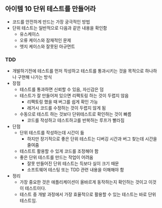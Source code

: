 ## 아이템 10 단위 테스트를 만들어라
- 코드를 안전하게 만드는 가장 궁극적인 방법
- 단위 테스트는 일반적으로 다음과 같은 내용을 확인함
    - 유스케이스
    - 오류 케이스와 잠재적인 문제
    - 엣지 케이스와 잘못된 아규먼트
    
### **TDD**
    
- 개발하기전에 테스트를 먼저 작성하고 테스트를 통과시키는 것을 목적으로 하나하나 구현해 나가는 방식
- 장점
    - 테스트를 통과하면 신뢰할 수 있음, 자신감은 덤
    - 테스트가 잘 만들어져 있으면 리팩토링 하는 것이 두렵지 않음
        - 리팩토링 했을 때 버그를 쉽게 확인 가능
        - 레거시 코드를 수정하는 것이 두렵지 않게 됨
    - 수동으로 테스트 하는 것보다 단위테스트로 확인하는 것이 빠름
        - 코드를 작성하고 테스트하고를 반복하는 루프가 빨라짐
- 단점
    - 단위 테스트를 작성하는데 시간이 듦
        - 하지만 장기적으로 좋은 단위 테스트는 디버깅 시간과 버그 찾는데 시간을 줄여줌
    - 테스트트 활용할 수 있게 코드를 조정해야 함
    - 좋은 단위 테스트를 만드는 작업이 어려움
        - 잘못 만들어진 단위 테스트는 득보다 실이 크기 때문
        - 소프트웨어 테스팅 또는 TDD 관련 내용을 이해해야 함
- 정리
    - 가장 중요한 것은 애플리케이션이 올바르게 동작하는지 확인하는 것이고 이것이 테스트이다.
    - 테스트 중 개발 과정에서 가장 효율적으로 활용할 수 있는 테스트는 바로 단위 테스트임.